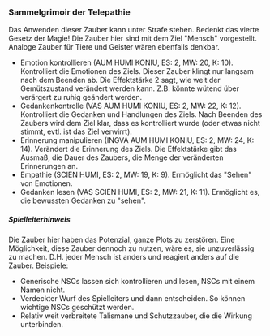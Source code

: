 ### Sammelgrimoir der Telepathie

Das Anwenden dieser Zauber kann unter Strafe stehen. Bedenkt das vierte Gesetz der Magie! Die Zauber hier sind mit dem
Ziel "Mensch" vorgestellt. Analoge Zauber für Tiere und Geister wären ebenfalls denkbar.

* Emotion kontrollieren (AUM HUMI KONIU, ES: 2, MW: 20, K: 10). Kontrolliert die Emotionen des Ziels. Dieser Zauber
klingt nur langsam nach dem Beenden ab. Die Effektstärke 2 sagt, wie weit der Gemütszustand verändert werden kann.
Z.B. könnte wütend über verärgert zu ruhig geändert werden.
* Gedankenkontrolle (VAS AUM HUMI KONIU, ES: 2, MW: 22, K: 12). Kontrolliert die Gedanken und Handlungen des Ziels.
Nach Beenden des Zaubers wird dem Ziel klar, dass es kontrolliert wurde (oder etwas nicht stimmt, evtl. ist das Ziel
verwirrt).
* Erinnerung manipulieren (INGVA AUM HUMI KONIU, ES: 2, MW: 24, K: 14). Verändert die Erinnerung des Ziels. Die
Effektstärke gibt das Ausmaß, die Dauer des Zaubers, die Menge der veränderten Erinnerungen an.
* Empathie (SCIEN HUMI, ES: 2, MW: 19, K: 9). Ermöglicht das "Sehen" von Emotionen.
* Gedanken lesen (VAS SCIEN HUMI, ES: 2, MW: 21, K: 11). Ermöglicht es, die bewussten Gedanken zu "sehen".

##### Spielleiterhinweis

Die Zauber hier haben das Potenzial, ganze Plots zu zerstören. Eine Möglichkeit, diese Zauber dennoch zu nutzen, wäre
es, sie unzuverlässig zu machen. D.H. jeder Mensch ist anders und reagiert anders auf die Zauber. Beispiele:

* Generische NSCs lassen sich kontrollieren und lesen, NSCs mit einem Namen nicht.
* Verdeckter Wurf des Spielleiters und dann entscheiden. So können wichtige NSCs geschützt werden.
* Relativ weit verbreitete Talismane und Schutzzauber, die die Wirkung unterbinden.
